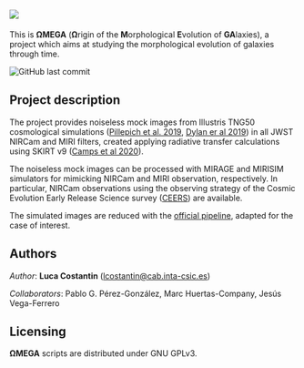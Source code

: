# ![](https://drive.google.com/uc?export=view&id=1hvEOXvU8-yjt72G6JP4JBnBgHrthcLE5)

This is **ΩMEGA** (**Ω**rigin of the **M**orphological **E**volution of **GA**laxies), a project which aims at studying the morphological evolution of galaxies through time. 

![GitHub last commit](https://img.shields.io/github/last-commit/lcostant/OMEGA?style=plastic)

## Project description

The project provides noiseless mock images from Illustris TNG50 cosmological simulations ([Pillepich et al. 2019](http://ui.adsabs.harvard.edu/abs/arXiv:1902.05553), [Dylan er al 2019](https://ui.adsabs.harvard.edu/abs/2019MNRAS.490.3234N/abstract)) in all JWST NIRCam and MIRI filters, created applying radiative transfer calculations using SKIRT v9 ([Camps et al 2020](https://ui.adsabs.harvard.edu/abs/2020A%26C....3100381C/abstract)).

The noiseless mock images can be processed with MIRAGE and MIRISIM simulators for mimicking NIRCam and MIRI observation, respectively. In particular, NIRCam observations using the observing strategy of the Cosmic Evolution Early Release Science survey ([CEERS](https://ceers.github.io)) are available.

The simulated images are reduced with the [official pipeline](https://github.com/spacetelescope/jwst), adapted for the case of interest.

## Authors

*Author*: **Luca Costantin** (<lcostantin@cab.inta-csic.es>)

*Collaborators*: Pablo G. Pérez-González, Marc Huertas-Company, Jesús Vega-Ferrero


## Licensing

**ΩMEGA** scripts are distributed under GNU GPLv3.

